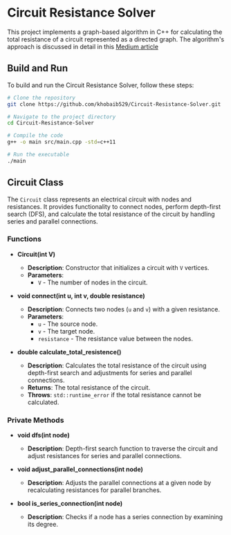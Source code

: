# Circuit Resistance Solver

This project implements a graph-based algorithm in C++ for calculating the total resistance of a circuit represented as a directed graph. The algorithm's approach is discussed in detail in this [Medium article](https://medium.com/@khobaib529/solving-electrical-circuits-a-graph-based-algorithm-for-resistance-calculations-921575c59946)

## Build and Run

To build and run the Circuit Resistance Solver, follow these steps:

```bash
# Clone the repository
git clone https://github.com/khobaib529/Circuit-Resistance-Solver.git

# Navigate to the project directory
cd Circuit-Resistance-Solver

# Compile the code
g++ -o main src/main.cpp -std=c++11

# Run the executable
./main
```

## Circuit Class

The `Circuit` class represents an electrical circuit with nodes and resistances. It provides functionality to connect nodes, perform depth-first search (DFS), and calculate the total resistance of the circuit by handling series and parallel connections.

### Functions

- **Circuit(int V)**
  - **Description**: Constructor that initializes a circuit with `V` vertices.
  - **Parameters**:
    - `V` - The number of nodes in the circuit.

- **void connect(int u, int v, double resistance)**
  - **Description**: Connects two nodes (`u` and `v`) with a given resistance.
  - **Parameters**:
    - `u` - The source node.
    - `v` - The target node.
    - `resistance` - The resistance value between the nodes.

- **double calculate_total_resistence()**
  - **Description**: Calculates the total resistance of the circuit using depth-first search and adjustments for series and parallel connections.
  - **Returns**: The total resistance of the circuit.
  - **Throws**: `std::runtime_error` if the total resistance cannot be calculated.

### Private Methods

- **void dfs(int node)**
  - **Description**: Depth-first search function to traverse the circuit and adjust resistances for series and parallel connections.

- **void adjust_parallel_connections(int node)**
  - **Description**: Adjusts the parallel connections at a given node by recalculating resistances for parallel branches.

- **bool is_series_connection(int node)**
  - **Description**: Checks if a node has a series connection by examining its degree.
